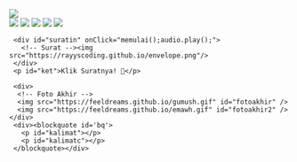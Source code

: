 <html><meta charset='UTF-8'/><meta content='width=device-width, initial-scale=1, user-scalable=1, minimum-scale=1, maximum-scale=5' name='viewport'/><meta content='IE=edge' http-equiv='X-UA-Compatible'/>

  <script src="https://htmlku.com/bolehya/sweetalert.js"></script>
  <script src="https://htmlku.com/bolehya/typeit.js"></script>
  <link href="https://htmlku.com/kehadiranmu/style.css" rel="stylesheet" type="text/css" />

<head>
<title>😺Pesan Buat Nandaa</title>
</head>
<body>
	
   <div id="bodyblur">
     <!-- Wallpaper / Background --><img src="https://i.ibb.co/tX210Hm/59322651d268eae9ebb4359bea4e8dde.jpg" id="wallpaper"/>
   </div>
  
  <div class="kumpulanstiker">
         <!-- Stiker untuk Konten -->
         <img src="https://feeldreams.github.io/pandapanah.gif" id="stiker1"/>
         <img src="https://feeldreams.github.io/mndkat.gif" id="stiker2"/>
         <img src="https://feeldreams.github.io/cilukba.gif" id="stiker3"/>
         <img src="https://feeldreams.github.io/pusn.gif" id="stiker4"/>
         <img src="https://feeldreams.github.io/pandawait.gif" id="stiker5"/>
  </div>

   <div id='Content'>
   	
     <div id="suratin" onClick="memulai();audio.play();">
       <!-- Surat --><img src="https://rayyscoding.github.io/envelope.png"/>
     </div>
     <p id="ket">Klik Suratnya! 💐</p>
   
     <div>
      <!-- Foto Akhir -->
      <img src="https://feeldreams.github.io/gumush.gif" id="fotoakhir" />
      <img src="https://feeldreams.github.io/emawh.gif" id="fotoakhir2" />
    </div>
     <div><blockquote id='bq'>
       <p id="kalimat"></p>
       <p id="kalimatc"></p>
     </blockquote></div>
     
   </div>

<script src="https://htmlku.com/kehadiranmu/script.js"></script>

<!-- Ganti Kata², Foto, Lagu di bawah ya
1) Upload foto ke https://postimages.org
     buat dapetin linknya
2) Ganti Lagu Upload ke mailboxdrive.com -->

<script type="text/javascript">
       async function pertama(){
         audio = new Audio('https://feeldreams.github.io/audio/melody2.mp3');showDiv();
       } pertama();
	
       
       async function pesan(){
             	await swalst.fire({
                  title: 'Halo Nandaa , wkwk ! 🐱', 
                  imageUrl: '' + stiker1.src,
                  });   	
                 await swalst.fire({
                  title: 'Sehat-sehat terus yaa 🫣',
                  imageUrl: '' + stiker2.src,
                  });
                 await swalst.fire({
                  title: 'Jangan pernah berubah 😇',
                  imageUrl: '' + stiker3.src,
                  });
                 await swalst.fire({
                  title: 'Dan jadi seseorang paling baik 😋',
                  imageUrl: '' + stiker4.src,
                  });
                 await swalst.fire({
                  title: 'Yang pernah aku<br>temui selama ini 🫣',
                  imageUrl: '' + stiker5.src,
                  });
                  
                  katangetik = "<b>Terakhir</b>, aku cuma mau bilang:<br><br>jaga dirimu baik-baik, dan semoga kita dipertemukan kembali dalam keadaan yang lebih baik dari sebelumnya, terimakasih 🫠<br><br><i>semangat mondoknya yaa 😁🔥</i> <br><br><b class='putih merah'>Jangan pernah berubah yaa 😆✨</b>";
                  
                 setTimeout(kpemb,200);
            }
</script>
</body>
</html>
